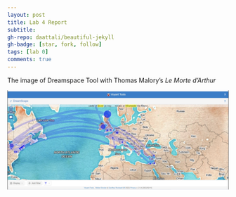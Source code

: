 ```yaml
---
layout: post
title: Lab 4 Report
subtitle:
gh-repo: daattali/beautiful-jekyll
gh-badge: [star, fork, follow]
tags: [lab 0]
comments: true
---
```

The image of Dreamspace Tool with Thomas Malory’s *Le Morte d’Arthur*

![Dreamspace_1](/assets/img/Dreamspace_1.jpg)
